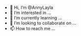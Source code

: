 - 👋 Hi, I’m @AnnyLayla
- 👀 I’m interested in ...
- 🌱 I’m currently learning ...
- 💞️ I’m looking to collaborate on ...
- 📫 How to reach me ...

<!---
AnnyLayla/AnnyLayla is a ✨ special ✨ repository because its `README.md` (this file) appears on your GitHub profile.
You can click the Preview link to take a look at your changes.
--->

